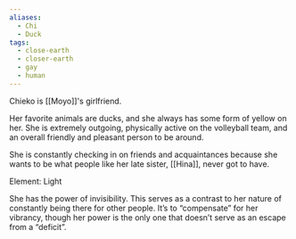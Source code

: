 ```yaml
---
aliases:
  - Chi
  - Duck
tags:
  - close-earth
  - closer-earth
  - gay
  - human
---
```

Chieko is [[Moyo]]'s girlfriend. 

Her favorite animals are ducks, and she always has some form of yellow on her. She is extremely outgoing, physically active on the volleyball team, and an overall friendly and pleasant person to be around. 

She is constantly checking in on friends and acquaintances because she wants to be what people like her late sister, [[Hina]], never got to have. 

Element: Light

She has the power of invisibility. This serves as a contrast to her nature of constantly being there for other people. It’s to “compensate” for her vibrancy, though her power is the only one that doesn’t serve as an escape from a “deficit”.